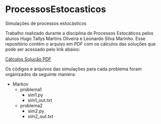 # ProcessosEstocasticos
Simulações de processos estocásticos

Trabalho realizado durante a disciplina de Processos Estocáticos pelos alunos Hugo Tallys Martins Oliveira e Leonardo Silva Marinho. Esse repositório contém o arquivo em PDF com os cálculos das soluções que pode ser acessado pelo link abaixo:

[Cálculos Solução PDF](https://github.com/HugoT411ys/ProcessosEstocasticos/blob/master/trabalho_sim.pdf)

Os códigos e arquivos das simulações para cada problema foram organizados da seguinte maniera:

* Markov
  * problema1
    * sim1.py
    * sim1_out.txt
  * problema2
    * sim2.py
    * sim2_out.txt
